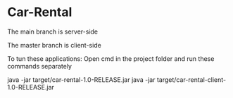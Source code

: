 # Car-Rental

The main branch is server-side

The master branch is client-side

To tun these applications:
Open cmd in the project folder and run these commands separately

java -jar target/car-rental-1.0-RELEASE.jar
java -jar target/car-rental-client-1.0-RELEASE.jar

